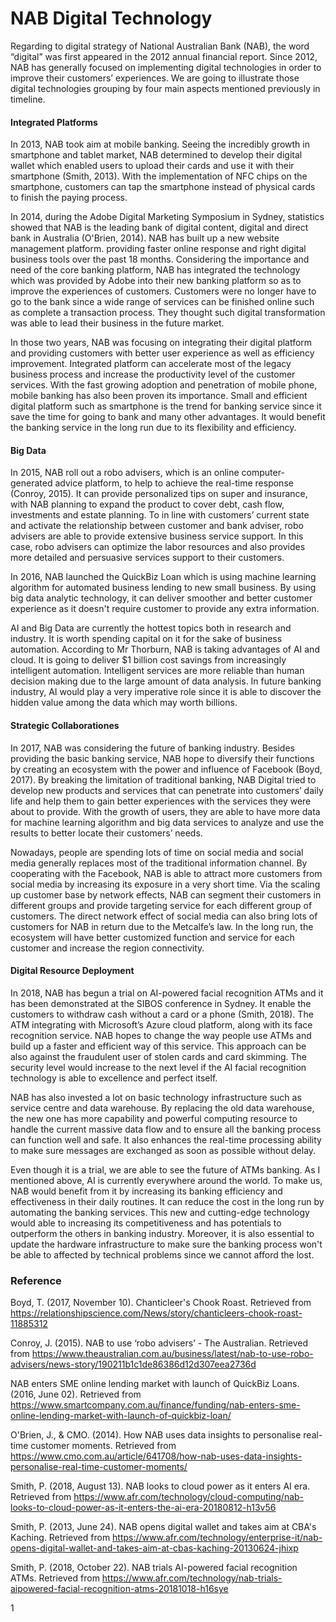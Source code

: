 # NAB Digital Technology

Regarding to digital strategy of National Australian Bank (NAB), the word “digital” was first appeared in the 2012 annual financial report. Since 2012, NAB has generally focused on implementing digital technologies in order to improve their customers’ experiences. We are going to illustrate those digital technologies grouping by four main aspects mentioned previously in timeline.

#### Integrated Platforms

In 2013, NAB took aim at mobile banking. Seeing the incredibly growth in smartphone and tablet market, NAB determined to develop their digital wallet which enabled users to upload their cards and use it with their smartphone (Smith, 2013). With the implementation of NFC chips on the smartphone, customers can tap the smartphone instead of physical cards to finish the paying process. 

In 2014, during the Adobe Digital Marketing Symposium in Sydney, statistics showed that NAB is the leading bank of digital content, digital and direct bank in Australia (O'Brien, 2014). NAB has built up a new website management platform. providing faster online response and right digital business tools over the past 18 months. Considering the importance and need of the core banking platform, NAB has integrated the technology which was provided by Adobe into their new banking platform so as to improve the experiences of customers. Customers were no longer have to go to the bank since a wide range of services can be finished online such as complete a transaction process.  They thought such digital transformation was able to lead their business in the future market. 

In those two years, NAB was focusing on integrating their digital platform and providing customers with better user experience as well as efficiency improvement. Integrated platform can accelerate most of the legacy business process and increase the productivity level of the customer services. With the fast growing adoption and penetration of mobile phone, mobile banking has also been proven its importance. Small and efficient digital platform such as smartphone is the trend for banking service since it save the time for going to bank and many other advantages. It would benefit the banking service in the long run due to its flexibility and efficiency. 

####  Big Data

In 2015, NAB roll out a robo advisers, which is an online computer-generated advice platform, to help to achieve the real-time response (Conroy, 2015). It can provide personalized tips on super and insurance, with NAB planning to expand the product to cover debt, cash flow, investments and estate planning. To in line with customers’ current state and activate the relationship between customer and bank adviser, robo advisers are able to provide extensive business service support. In this case, robo advisers can optimize the labor resources and also provides more detailed and persuasive services support to their customers. 

In 2016, NAB launched the QuickBiz Loan which is using machine learning algorithm for automated business lending to new small business. By using big data analytic technology, it can deliver smoother and better customer experience as it doesn't require customer to provide any extra information.

AI and Big Data are currently the hottest topics both in research and industry. It is worth spending capital on it for the sake of business automation. According to Mr Thorburn, NAB is taking advantages of AI and cloud. It is going to deliver $1 billion cost savings from increasingly intelligent automation. Intelligent services are more reliable than human decision making due to the large amount of data analysis. In future banking industry, AI would play a very imperative role since it is able to discover the hidden value among the data which may worth billions.

#### Strategic Collaborationes

In 2017, NAB was considering the future of banking industry. Besides providing the basic banking service, NAB hope to diversify their functions by creating an ecosystem with the power and influence of Facebook (Boyd, 2017). By breaking the limitation of traditional banking, NAB Digital tried to develop new products and services that can penetrate into customers’ daily life and help them to gain better experiences with the services they were about to provide. With the growth of users, they are able to have more data for machine learning algorithm and big data services to analyze and use the results to better locate their customers’ needs. 

Nowadays, people are spending lots of time on social media and social media generally replaces most of the traditional information channel. By cooperating with the Facebook, NAB is able to attract more customers from social media by increasing its exposure in a very short time. Via the scaling up customer base by network effects, NAB can segment their customers in different groups and provide targeting service for each different group of customers. The direct network effect of social media can also bring lots of customers for NAB in return due to the Metcalfe’s law. In the long run, the ecosystem will have better customized function and service for each customer and increase the region connectivity.  

#### Digital Resource Deployment

In 2018, NAB has begun a trial on AI-powered facial recognition ATMs and it has been demonstrated at the SIBOS conference in Sydney. It enable the customers to withdraw cash without a card or a phone (Smith, 2018). The ATM integrating with Microsoft’s Azure cloud platform, along with its face recognition service. NAB hopes to change the way people use ATMs and build up a faster and efficient way of this service. This approach can be also against the fraudulent user of stolen cards and card skimming. The security level would increase to the next level if the AI facial recognition technology is able to excellence and perfect itself. 

NAB has also invested a lot on basic technology infrastructure such as service centre and data warehouse. By replacing the old data warehouse, the new one has more capability and powerful computing resource to handle the current massive data flow and to ensure all the banking process can function well and safe. It also enhances the real-time processing ability to make sure messages are exchanged as soon as possible without delay.

Even though it is a trial, we are able to see the future of ATMs banking. As I mentioned above, AI is currently everywhere around the world. To make us, NAB would benefit from it by increasing its banking efficiency and effectiveness in their daily routines. It can reduce the cost in the long run by automating the banking services. This new and cutting-edge technology would able to increasing its competitiveness and has potentials to outperform the others in banking industry. Moreover, it is also essential to update the hardware infrastructure to make sure the banking process won't be able to affected by technical problems since we cannot afford the lost. 

### Reference

Boyd, T. (2017, November 10). Chanticleer's Chook Roast. Retrieved from https://relationshipscience.com/News/story/chanticleers-chook-roast-11885312

Conroy, J. (2015). NAB to use ‘robo advisers’ - The Australian. Retrieved from https://www.theaustralian.com.au/business/latest/nab-to-use-robo-advisers/news-story/190211b1c1de86386d12d307eea2736d

NAB enters SME online lending market with launch of QuickBiz Loans. (2016, June 02). Retrieved from https://www.smartcompany.com.au/finance/funding/nab-enters-sme-online-lending-market-with-launch-of-quickbiz-loan/

O'Brien, J., & CMO. (2014). How NAB uses data insights to personalise real-time customer moments. Retrieved from https://www.cmo.com.au/article/641708/how-nab-uses-data-insights-personalise-real-time-customer-moments/

Smith, P. (2018, August 13). NAB looks to cloud power as it enters AI era. Retrieved from https://www.afr.com/technology/cloud-computing/nab-looks-to-cloud-power-as-it-enters-the-ai-era-20180812-h13v56

Smith, P. (2013, June 24). NAB opens digital wallet and takes aim at CBA's Kaching. Retrieved from https://www.afr.com/technology/enterprise-it/nab-opens-digital-wallet-and-takes-aim-at-cbas-kaching-20130624-jhixp

Smith, P. (2018, October 22). NAB trials AI-powered facial recognition ATMs. Retrieved from https://www.afr.com/technology/nab-trials-aipowered-facial-recognition-atms-20181018-h16sye





1